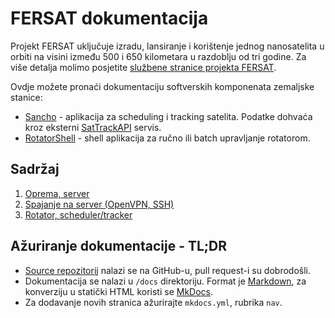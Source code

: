 # FERSAT dokumentacija

Projekt FERSAT uključuje izradu, lansiranje i korištenje jednog nanosatelita u orbiti na visini između 500 i 650 kilometara u razdoblju od tri godine. Za više detalja molimo posjetite [službene stranice projekta FERSAT](https://www.fer.unizg.hr/zrk/FERSAT).

Ovdje možete pronaći dokumentaciju softverskih komponenata zemaljske stanice:

 - [Sancho](https://github.com/UltimaLabs/sancho/) - aplikacija za scheduling i tracking satelita. Podatke dohvaća kroz eksterni [SatTrackAPI](https://github.com/UltimaLabs/sattrackapi) servis.
 - [RotatorShell](https://github.com/UltimaLabs/rotatorshell) - shell aplikacija za ručno ili batch upravljanje rotatorom.

## Sadržaj

 1. [Oprema, server](oprema_server.md)
 2. [Spajanje na server (OpenVPN, SSH)](spajanje.md)
 3. [Rotator, scheduler/tracker](rotator_tracker.md)

## Ažuriranje dokumentacije - TL;DR

 - [Source repozitorij](https://github.com/UltimaLabs/fersat-docs/) nalazi se na GitHub-u, pull request-i su dobrodošli.
 - Dokumentacija se nalazi u `/docs` direktoriju. Format je [Markdown](https://www.markdownguide.org/basic-syntax/), za konverziju u statički HTML koristi se [MkDocs](https://www.mkdocs.org/).
 - Za dodavanje novih stranica ažurirajte `mkdocs.yml`, rubrika `nav`.